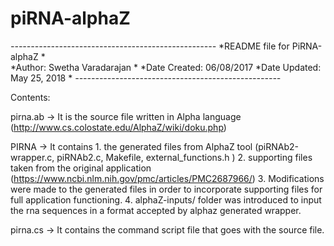 # piRNA-alphaZ

*---------------------------------------------------*
*README file for PiRNA-alphaZ				*	
*Author: Swetha Varadarajan							*
*Date Created: 06/08/2017
*Date Updated: May 25, 2018									*
*---------------------------------------------------*

Contents:

pirna.ab -> It is the source file written in Alpha language (http://www.cs.colostate.edu/AlphaZ/wiki/doku.php)

PIRNA -> It contains 
		1. the generated files from AlphaZ tool (piRNAb2-wrapper.c, piRNAb2.c, Makefile, external_functions.h )
	 	2. supporting files taken from the original application (https://www.ncbi.nlm.nih.gov/pmc/articles/PMC2687966/)
		3. Modifications were made to the generated files in order to incorporate supporting files for full application functioning. 
		4. alphaZ-inputs/ folder was introduced to input the rna sequences in a format accepted by alphaz generated wrapper. 

pirna.cs -> It contains the command script file that goes with the source file. 

